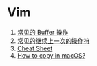 # Vim

1. [常见的 Buffer 操作](./vim_buffer-action.md)
1. [常见的继续上一次的操作符](./vim_continue-operators.md)
1. [Cheat Sheet](./vim_cheatsheet.md)
1. [How to copy in macOS?](./vim_copy-in-mac.md)
